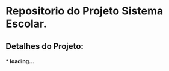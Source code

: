 <h1>Repositorio do Projeto Sistema Escolar.</h1>

<h2>Detalhes do Projeto:</h2>
<h4>* loading...</h4>
